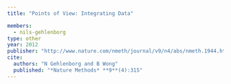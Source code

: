 ```yaml
---
title: "Points of View: Integrating Data"

members:
  - nils-gehlenborg
type: other
year: 2012
publisher: "http://www.nature.com/nmeth/journal/v9/n4/abs/nmeth.1944.html"
cite:
  authors: "N Gehlenborg and B Wong"
  published: "*Nature Methods* **9**(4):315"
---
```


